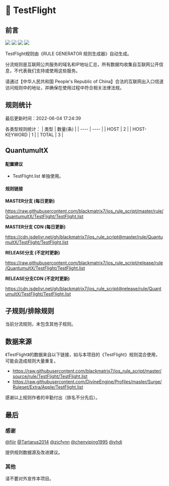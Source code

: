 # 🧸 TestFlight

## 前言

![](https://shields.io/badge/-移除重复规则-ff69b4) ![](https://shields.io/badge/-DOMAIN--SUFFIX间合并-critical) ![](https://shields.io/badge/-IP--CIDR(6)合并-blueviolet) ![](https://shields.io/badge/-QuantumultX定制化规则-7cd1e3) 

TestFlight规则由《RULE GENERATOR 规则生成器》自动生成。

分流规则是互联网公共服务的域名和IP地址汇总，所有数据均收集自互联网公开信息，不代表我们支持或使用这些服务。

请通过【中华人民共和国 People's Republic of China】合法的互联网出入口信道访问规则中的地址，并确保在使用过程中符合相关法律法规。

## 规则统计

最后更新时间：2022-06-04 17:24:39

各类型规则统计：
| 类型 | 数量(条)  | 
| ---- | ----  |
| HOST | 2  | 
| HOST-KEYWORD | 1  | 
| TOTAL | 3  | 


## QuantumultX 

#### 配置建议
- TestFlight.list 单独使用。

#### 规则链接
**MASTER分支 (每日更新)**

https://raw.githubusercontent.com/blackmatrix7/ios_rule_script/master/rule/QuantumultX/TestFlight/TestFlight.list

**MASTER分支 CDN (每日更新)**

https://cdn.jsdelivr.net/gh/blackmatrix7/ios_rule_script@master/rule/QuantumultX/TestFlight/TestFlight.list

**RELEASE分支 (不定时更新)**

https://raw.githubusercontent.com/blackmatrix7/ios_rule_script/release/rule/QuantumultX/TestFlight/TestFlight.list

**RELEASE分支CDN (不定时更新)**

https://cdn.jsdelivr.net/gh/blackmatrix7/ios_rule_script@release/rule/QuantumultX/TestFlight/TestFlight.list

## 子规则/排除规则


当前分流规则，未包含其他子规则。

## 数据来源

《TestFlight》的数据来自以下链接，如与本项目的《TestFlight》规则混合使用，可能会造成规则大量重复。

- https://raw.githubusercontent.com/blackmatrix7/ios_rule_script/master/source/rule/TestFlight/TestFlight.list
- https://raw.githubusercontent.com/DivineEngine/Profiles/master/Surge/Ruleset/Extra/Apple/TestFlight.list


感谢以上规则作者的辛勤付出（排名不分先后）。

## 最后

### 感谢

[@fiiir](https://github.com/fiiir) [@Tartarus2014](https://github.com/Tartarus2014) [@zjcfynn](https://github.com/zjcfynn) [@chenyiping1995](https://github.com/chenyiping1995) [@vhdj](https://github.com/vhdj)

提供规则数据源及改进建议。

### 其他

请不要对外宣传本项目。